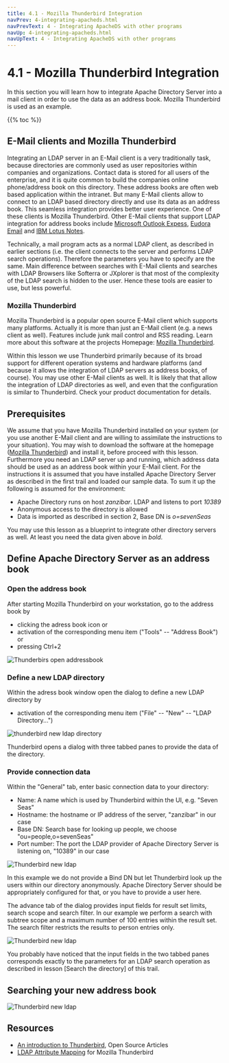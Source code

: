 ```yaml
---
title: 4.1 - Mozilla Thunderbird Integration
navPrev: 4-integrating-apacheds.html
navPrevText: 4 - Integrating ApacheDS with other programs
navUp: 4-integrating-apacheds.html
navUpText: 4 - Integrating ApacheDS with other programs
---
```


# 4.1 - Mozilla Thunderbird Integration

In this section you will learn how to integrate Apache Directory Server into a mail client in order to use the data as an address book. Mozilla Thunderbird is used as an example.

{{% toc %}}

## E-Mail clients and Mozilla Thunderbird

Integrating an LDAP server in an E-Mail client is a very traditionally task, because directories are commonly used as user repositories within companies and organizations. Contact data is stored for all users of the enterprise, and it is quite common to build the companies online phone/address book on this directory. These address books are often web based application within the intranet. But many E-Mail clients allow to connect to an LDAP based directory directly and use its data as an address book. This seamless integration provides better user experience. One of these clients is Mozilla Thunderbird. Other E-Mail clients that support LDAP integration for address books include [Microsoft Outlook Expess](http://www.microsoft.com/windows/oe/), [Eudora Email](https://www.eudora.com/) and [IBM Lotus Notes](http://www.ibm.com/software/lotus/).

Technically, a mail program acts as a normal LDAP client, as described in earlier sections (i.e. the client connects to the server and performs LDAP search operations). Therefore the parameters you have to specify are the same. Main difference between searches with E-Mail clients and searches with LDAP Browsers like Softerra or JXplorer is that most of the complexity of the LDAP search is hidden to the user. Hence these tools are easier to use, but less powerful.

### Mozilla Thunderbird

Mozilla Thunderbird is a popular open source E-Mail client which supports many platforms. Actually it is more than just an E-Mail client (e.g. a news client as well). Features include junk mail control and RSS reading. Learn more about this software at the projects Homepage: [Mozilla Thunderbird](https://www.mozilla.org/products/thunderbird/).

Within this lesson we use Thunderbird primarily because of its broad support for different operation systems and hardware platforms (and because it allows the integration of LDAP servers as address books, of course). You may use other E-Mail clients as well. It is likely that that allow the integration of LDAP directories as well, and even that the configuration is similar to Thunderbird. Check your product documentation for details.

## Prerequisites

We assume that you have Mozilla Thunderbird installed on your system (or you use another E-Mail client and are willing to assimilate the instructions to your situation). You may wish to download the software at the homepage ([Mozilla Thunderbird](https://www.mozilla.org/products/thunderbird/)) and install it, before proceed with this lesson.
Furthermore you need an LDAP server up and running, which address data should be used as an address book within your E-Mail client. For the instructions it is assumed that you have installed Apache Directory Server as described in the first trail and loaded our sample data. To sum it up the following is assumed for the environment:
* Apache Directory runs on host *zanzibar*. LDAP and listens to port *10389*
* Anonymous access to the directory is allowed
* Data is imported as described in section 2, Base DN is *o=sevenSeas*

You may use this lesson as a blueprint to integrate other directory servers as well. At least you need the data given above in *bold*.

## Define Apache Directory Server as an address book

### Open the address book

After starting Mozilla Thunderbird on your workstation, go to the address book by
* clicking the adress book icon or
* activation of the corresponding  menu item ("Tools" -- "Address Book")  or
* pressing Ctrl+2

![Thunderbirs open addressbook](images/thunderbird-open-adressbook.png)

### Define a new LDAP directory

Within the adress book window open the dialog to define a new LDAP directory by
* activation of the corresponding  menu item ("File" -- "New" -- "LDAP Directory...")

![thunderbird new ldap directory](images/thunderbird-new-ldap-directory-menu.png)

Thunderbird opens a dialog with three tabbed panes to provide the data of the directory.

### Provide connection data

Within the "General" tab, enter basic connection data to your directory:
* Name: A name which is used by Thunderbird within the UI, e.g. "Seven Seas"
* Hostname: the hostname or IP address of the server, "zanzibar" in our case
* Base DN: Search base for looking up people, we choose "ou=people,o=sevenSeas"
* Port number: The port the LDAP provider of Apache Directory Server is listening on, "10389" in our case

![Thunderbird new ldap](images/thunderbird-new-ldap-1.png)

In this example we do not provide a Bind DN but let Thunderbird look up the users within our directory anonymously. Apache Directory Server should be appropriately configured for that, or you have to provide a user here.

The advance tab of the dialog provides input fields for result set limits, search scope and search filter. In our example we perform a search with subtree scope and a maximum number of 100 entries within the result set. The search filter restricts the results to person entries only.

![Thunderbird new ldap](images/thunderbird-new-ldap-2.png)

You probably have noticed that the input fields in the two tabbed panes corresponds exactly to the parameters for an LDAP search operation as described in lesson [Search the directory] of this trail.

## Searching your new address book

![Thunderbird new ldap](images/thunderbird-adressbook.png)

## Resources

 * [An introduction to Thunderbird](http://opensourcearticles.com/articles/introduction_to_thunderbird), Open Source Articles
 * [LDAP Attribute Mapping](https://developer.mozilla.org/en-US/docs/Mozilla/Thunderbird/LDAP_Support) for Mozilla Thunderbird
